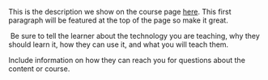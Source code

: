 This is the description we show on the course page [here](https://lab.github.com/jishengli65110114/fpga_adi). This first paragraph will be featured at the top of the page so make it great.
​

​
Be sure to tell the learner about the technology you are teaching, why they should learn it, how they can use it, and what you will teach them.
​


Include information on how they can reach you for questions about the content or course. 